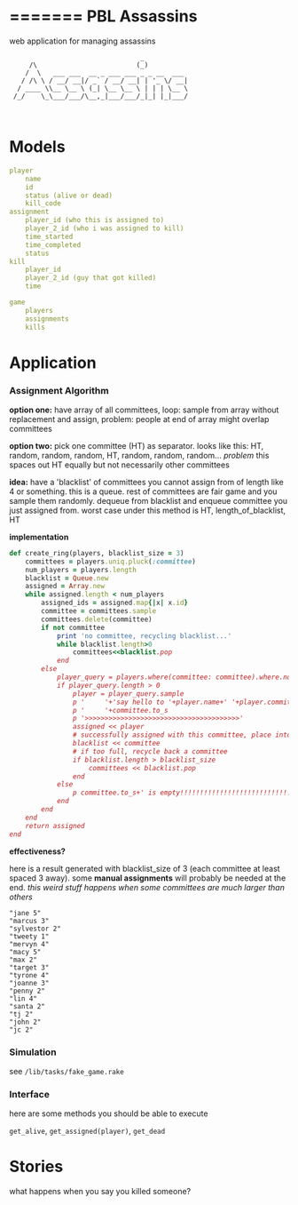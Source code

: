 =======
PBL Assassins 
=========

web application for managing assassins 

```
                                 _           
     /\                         (_)          
    /  \   ___ ___  __ _ ___ ___ _ _ __  ___ 
   / /\ \ / __/ __|/ _` / __/ __| | '_ \/ __|
  / ____ \\__ \__ \ (_| \__ \__ \ | | | \__ \
 /_/    \_\___/___/\__,_|___/___/_|_| |_|___/
                                             
                                             
```

# Models

```yaml
player
	name
	id
	status (alive or dead)
	kill_code
assignment
	player_id (who this is assigned to)
	player_2_id (who i was assigned to kill)
	time_started
	time_completed
	status
kill
	player_id
	player_2_id (guy that got killed)
	time

game
	players
	assignments
	kills
```


# Application

### Assignment Algorithm
__option one:__ have array of all committees, loop: sample from array without replacement and assign, problem: people at end of array might overlap committees

__option two:__ pick one committee (HT) as separator. looks like this: HT, random, random, random, HT, random, random, random... _problem_ this spaces out HT equally but not necessarily other committees

__idea:__ have a 'blacklist' of committees you cannot assign from of length like 4 or something. this is a queue. rest of committees are fair game and you sample them randomly. dequeue from blacklist and enqueue committee you just assigned from. worst case under this method is HT, length_of_blacklist, HT

__implementation__

```ruby
def create_ring(players, blacklist_size = 3)
	committees = players.uniq.pluck(:committee)
	num_players = players.length
	blacklist = Queue.new
	assigned = Array.new
	while assigned.length < num_players
		assigned_ids = assigned.map{|x| x.id}
		committee = committees.sample
		committees.delete(committee)
		if not committee
			print 'no committee, recycling blacklist...'
			while blacklist.length>0
				committees<<blacklist.pop
			end
		else
			player_query = players.where(committee: committee).where.not(id: assigned_ids)
			if player_query.length > 0
				player = player_query.sample
				p '     '+'say hello to '+player.name+' '+player.committee.to_s
				p '     '+committee.to_s
				p '>>>>>>>>>>>>>>>>>>>>>>>>>>>>>>>>>>>>>>>'
				assigned << player
				# successfully assigned with this committee, place into blacklist
				blacklist << committee
				# if too full, recycle back a committee
				if blacklist.length > blacklist_size
					committees << blacklist.pop
				end
			else
				p committee.to_s+' is empty!!!!!!!!!!!!!!!!!!!!!!!!!!!!!!!!!!!!!!!!!!!!!!!!'
			end
		end
	end
	return assigned
end
```
__effectiveness?__

here is a result generated with blacklist_size of 3 (each committee at least spaced 3 away). some __manual assignments__ will  probably be needed at the end. _this weird stuff happens when some committees are much larger than others_

```
"jane 5"
"marcus 3"
"sylvestor 2"
"tweety 1"
"mervyn 4"
"macy 5"
"max 2"
"target 3"
"tyrone 4"
"joanne 3"
"penny 2"
"lin 4"
"santa 2"
"tj 2"
"john 2"
"jc 2"
```

### Simulation

see `/lib/tasks/fake_game.rake`

### Interface
here are some methods you should be able to execute

`get_alive`, `get_assigned(player)`, `get_dead`

# Stories

what happens when you say you killed someone?

